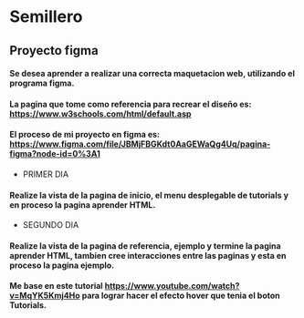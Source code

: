 # Semillero
## Proyecto figma
#### Se desea aprender a realizar una correcta maquetacion web, utilizando el programa figma. 
#### La pagina que tome como referencia para recrear el diseño es: https://www.w3schools.com/html/default.asp
#### El proceso de mi proyecto en figma es: https://www.figma.com/file/JBMjFBGKdt0AaGEWaQg4Uq/pagina-figma?node-id=0%3A1
- PRIMER DIA
#### Realize la vista de la pagina de inicio, el menu desplegable de tutorials y en proceso la pagina aprender HTML.
- SEGUNDO DIA
#### Realize la vista de la pagina de referencia, ejemplo y termine la pagina aprender HTML, tambien cree interacciones entre las paginas y esta en proceso la pagina ejemplo.
#### Me base en este tutorial https://www.youtube.com/watch?v=MqYK5Kmj4Ho para lograr hacer el efecto hover que tenia el boton Tutorials.



